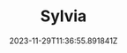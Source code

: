 ---
title: "Sylvia"
category: "IndieWeb & Personal Blogs"
site_url: https://sylvia.studio/
feed_url: https://sylvia.micro.blog/feed.xml
date: 2023-11-29T11:36:55.891841Z
domain: sylvia.studio

---